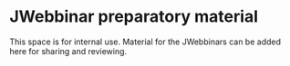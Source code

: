 # JWebbinar preparatory material

This space is for internal use. Material for the JWebbinars can be added here for sharing and reviewing. 
